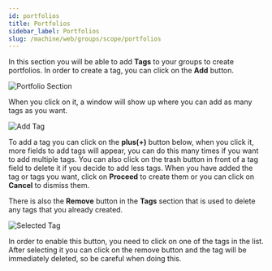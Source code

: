 ```yaml
---
id: portfolios
title: Portfolios
sidebar_label: Portfolios
slug: /machine/web/groups/scope/portfolios
---
```


In this section
you will be able to
add **Tags** to your groups
to create portfolios.
In order to create a tag,
you can click on the **Add** button.

![Portfolio Section](https://res.cloudinary.com/fluid-attacks/image/upload/v1655306078/docs/web/groups/scope/portfolios_section.png)

When you click on it,
a window will show up
where you can add
as many tags as you want.

![Add Tag](https://res.cloudinary.com/fluid-attacks/image/upload/v1655306078/docs/web/groups/scope/portfolios_add_tags.png)

To add a tag
you can click on the
**plus(+)** button below,
when you click it,
more fields to add tags will appear,
you can do this many times
if you want to add multiple tags.
You can also click on the trash button
in front of a tag field
to delete it
if you decide to add less tags.
When you have added the tag
or tags you want,
click on **Proceed**
to create them
or you can click on **Cancel**
to dismiss them.

There is also the **Remove** button
in the **Tags** section
that is used to delete any tags
that you already created.

![Selected Tag](https://res.cloudinary.com/fluid-attacks/image/upload/v1655306078/docs/web/groups/scope/portfolios_selected_tag.png)

In order to enable this button,
you need to click on
one of the tags in the list.
After selecting it
you can click on the remove button
and the tag will be
immediately deleted,
so be careful when doing this.
